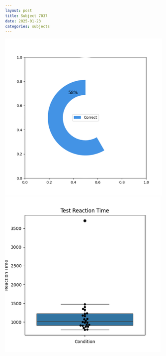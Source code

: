 ```yaml
---
layout: post
title: Subject 7037
date: 2025-01-23
categories: subjects
---
```


![](data/7037/run-6/7037_FN_acc_test.png)
![](data/7037/run-6/7037_FN_rt.png)
